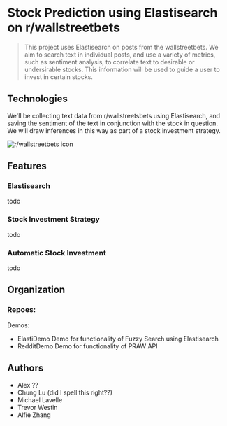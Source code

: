 # Stock Prediction using Elastisearch on r/wallstreetbets
> This project uses Elastisearch on posts from the wallstreetbets. We aim to search text in individual posts, and use a variety of metrics, such as sentiment analysis, to correlate text to desirable or undersirable stocks. This information will be used to guide a user to invest in certain stocks. 

##
## Technologies
We'll be collecting text data from r/wallstreetsbets using Elastisearch, and saving the sentiment of the text in conjunction with the stock in question. We will draw inferences in this way as part of a stock investment strategy.

![r/wallstreetbets icon](https://a.thumbs.redditmedia.com/w-gbSE-QjkUuNjq2yPpekzEtN4CXRiL4tTO_XfloH80.png)

## Features
### Elastisearch
todo
### Stock Investment Strategy
todo
### Automatic Stock Investment
todo

## Organization
### Repoes:

Demos:
- ElastiDemo
  Demo for functionality of Fuzzy Search using Elastisearch
- RedditDemo
  Demo for functionality of PRAW API

## Authors
- Alex ??
- Chung Lu (did I spell this right??)
- Michael Lavelle
- Trevor Westin
- Alfie Zhang
